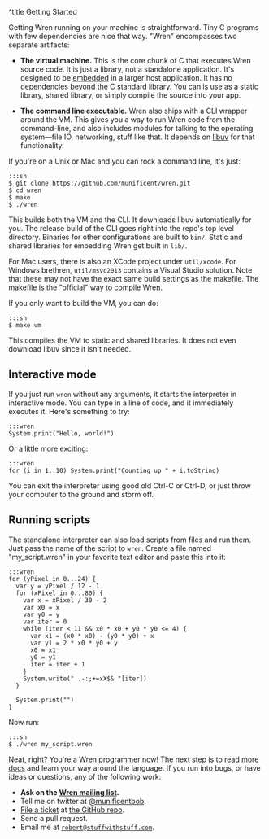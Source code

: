 ^title Getting Started

Getting Wren running on your machine is straightforward. Tiny C programs with
few dependencies are nice that way. "Wren" encompasses two separate artifacts:

 *  **The virtual machine.** This is the core chunk of C that executes Wren
    source code. It is just a library, not a standalone application. It's
    designed to be [embedded][] in a larger host application. It has no
    dependencies beyond the C standard library. You can is use as a static
    library, shared library, or simply compile the source into your app.

 *  **The command line executable.** Wren also ships with a CLI wrapper around
    the VM. This gives you a way to run Wren code from the command-line, and
    also includes modules for talking to the operating system&mdash;file IO,
    networking, stuff like that. It depends on [libuv][] for that
    functionality.

[embedded]: embedding-api.html
[libuv]: http://libuv.org/

If you're on a Unix or Mac and you can rock a command line, it's just:

    :::sh
    $ git clone https://github.com/munificent/wren.git
    $ cd wren
    $ make
    $ ./wren

This builds both the VM and the CLI. It downloads libuv automatically for you.
The release build of the CLI goes right into the repo's top level directory.
Binaries for other configurations are built to `bin/`. Static and shared
libraries for embedding Wren get built in `lib/`.

For Mac users, there is also an XCode project under `util/xcode`. For
Windows brethren, `util/msvc2013` contains a Visual Studio solution. Note
that these may not have the exact same build settings as the makefile. The
makefile is the "official" way to compile Wren.

If you only want to build the VM, you can do:

    :::sh
    $ make vm

This compiles the VM to static and shared libraries. It does not even download
libuv since it isn't needed.

## Interactive mode

If you just run `wren` without any arguments, it starts the interpreter in
interactive mode. You can type in a line of code, and it immediately executes
it. Here's something to try:

    :::wren
    System.print("Hello, world!")

Or a little more exciting:

    :::wren
    for (i in 1..10) System.print("Counting up " + i.toString)

You can exit the interpreter using good old Ctrl-C or Ctrl-D, or just throw
your computer to the ground and storm off.

## Running scripts

The standalone interpreter can also load scripts from files and run them. Just
pass the name of the script to `wren`. Create a file named "my_script.wren" in
your favorite text editor and paste this into it:

    :::wren
    for (yPixel in 0...24) {
      var y = yPixel / 12 - 1
      for (xPixel in 0...80) {
        var x = xPixel / 30 - 2
        var x0 = x
        var y0 = y
        var iter = 0
        while (iter < 11 && x0 * x0 + y0 * y0 <= 4) {
          var x1 = (x0 * x0) - (y0 * y0) + x
          var y1 = 2 * x0 * y0 + y
          x0 = x1
          y0 = y1
          iter = iter + 1
        }
        System.write(" .-:;+=xX$& "[iter])
      }

      System.print("")
    }

Now run:

    :::sh
    $ ./wren my_script.wren

Neat, right? You're a Wren programmer now! The next step is to [read more
docs](syntax.html) and learn your way around the language. If you run into
bugs, or have ideas or questions, any of the following work:

 *  **Ask on the [Wren mailing list][list].**
 *  Tell me on twitter at [@munificentbob][twitter].
 *  [File a ticket][issue] at [the GitHub repo][repo].
 *  Send a pull request.
 *  Email me at [`robert@stuffwithstuff.com`](mailto:robert@stuffwithstuff.com).

[list]: https://groups.google.com/forum/#!forum/wren-lang
[twitter]: https://twitter.com/intent/user?screen_name=munificentbob
[issue]: https://github.com/munificent/wren/issues
[repo]: https://github.com/munificent/wren
